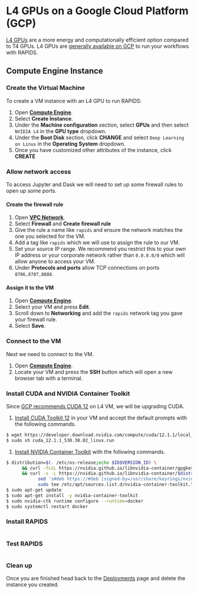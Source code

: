 # L4 GPUs on a Google Cloud Platform (GCP)

[L4 GPUs](https://www.nvidia.com/en-us/data-center/l4/) are a more energy and computationally efficient option compared to T4 GPUs. L4 GPUs are [generally available on GCP](https://cloud.google.com/blog/products/compute/introducing-g2-vms-with-nvidia-l4-gpus) to run your workflows with RAPIDS.

## Compute Engine Instance

### Create the Virtual Machine

To create a VM instance with an L4 GPU to run RAPIDS:

1. Open [**Compute Engine**](https://console.cloud.google.com/compute/instances).
1. Select **Create Instance**.
1. Under the **Machine configuration** section, select **GPUs** and then select `NVIDIA L4` in the **GPU type** dropdown.
1. Under the **Boot Disk** section, click **CHANGE** and select `Deep Learning on Linux` in the **Operating System** dropdown.
1. Once you have customized other attributes of the instance, click **CREATE**

### Allow network access

To access Jupyter and Dask we will need to set up some firewall rules to open up some ports.

#### Create the firewall rule

1. Open [**VPC Network**](https://console.cloud.google.com/networking/networks/list).
2. Select **Firewall** and **Create firewall rule**
3. Give the rule a name like `rapids` and ensure the network matches the one you selected for the VM.
4. Add a tag like `rapids` which we will use to assign the rule to our VM.
5. Set your source IP range. We recommend you restrict this to your own IP address or your corporate network rather than `0.0.0.0/0` which will allow anyone to access your VM.
6. Under **Protocols and ports** allow TCP connections on ports `8786,8787,8888`.

#### Assign it to the VM

1. Open [**Compute Engine**](https://console.cloud.google.com/compute/instances).
2. Select your VM and press **Edit**.
3. Scroll down to **Networking** and add the `rapids` network tag you gave your firewall rule.
4. Select **Save**.

### Connect to the VM

Next we need to connect to the VM.

1. Open [**Compute Engine**](https://console.cloud.google.com/compute/instances).
2. Locate your VM and press the **SSH** button which will open a new browser tab with a terminal.

### Install CUDA and NVIDIA Container Toolkit

Since [GCP recommends CUDA 12](https://cloud.google.com/compute/docs/gpus/install-drivers-gpu#no-secure-boot) on L4 VM, we will be upgrading CUDA.

1. [Install CUDA Toolkit 12](https://developer.nvidia.com/cuda-downloads) in your VM and accept the default prompts with the following commands.

```bash
$ wget https://developer.download.nvidia.com/compute/cuda/12.1.1/local_installers/cuda_12.1.1_530.30.02_linux.runsudo sh cuda_12.1.1_530.30.02_linux.run
$ sudo sh cuda_12.1.1_530.30.02_linux.run
```

1. [Install NVIDIA Container Toolkit](https://docs.nvidia.com/datacenter/cloud-native/container-toolkit/install-guide.html#setting-up-nvidia-container-toolkit) with the following commands.

```bash
$ distribution=$(. /etc/os-release;echo $ID$VERSION_ID) \
      && curl -fsSL https://nvidia.github.io/libnvidia-container/gpgkey | sudo gpg --dearmor -o /usr/share/keyrings/nvidia-container-toolkit-keyring.gpg \
      && curl -s -L https://nvidia.github.io/libnvidia-container/$distribution/libnvidia-container.list | \
            sed 's#deb https://#deb [signed-by=/usr/share/keyrings/nvidia-container-toolkit-keyring.gpg] https://#g' | \
            sudo tee /etc/apt/sources.list.d/nvidia-container-toolkit.list
$ sudo apt-get update
$ sudo apt-get install -y nvidia-container-toolkit
$ sudo nvidia-ctk runtime configure --runtime=docker
$ sudo systemctl restart docker
```

### Install RAPIDS

```{include} ../_includes/install-rapids-with-docker.md

```

### Test RAPIDS

```{include} ../_includes/test-rapids-docker-vm.md

```

### Clean up

Once you are finished head back to the [Deployments](https://console.cloud.google.com/compute/instances) page and delete the instance you created.

```{relatedexamples}

```
